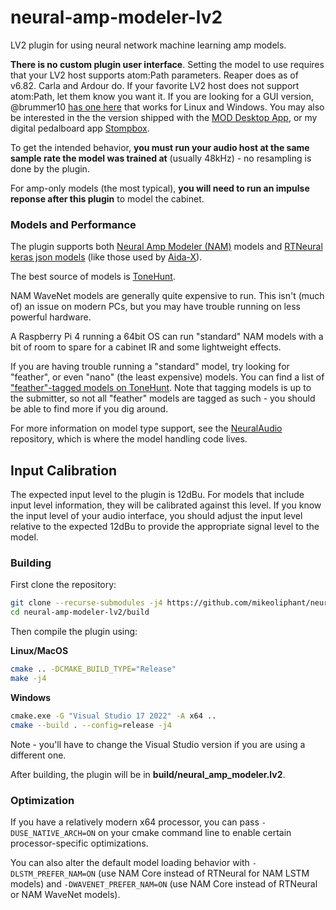 # neural-amp-modeler-lv2

LV2 plugin for using neural network machine learning amp models.

**There is no custom plugin user interface**. Setting the model to use requires that your LV2 host supports atom:Path parameters. Reaper does as of v6.82. Carla and Ardour do. If your favorite LV2 host does not support atom:Path, let them know you want it.
If you are looking for a GUI version, @brummer10 [has one here](https://github.com/brummer10/neural-amp-modeler-ui) that works for Linux and Windows. You may also be interested in the the version shipped with the [MOD Desktop App](https://github.com/moddevices/mod-desktop-app), or my digital pedalboard app [Stompbox](https://github.com/mikeoliphant/StompboxUI).

To get the intended behavior, **you must run your audio host at the same sample rate the model was trained at** (usually 48kHz) - no resampling is done by the plugin.

For amp-only models (the most typical), **you will need to run an impulse reponse after this plugin** to model the cabinet.

### Models and Performance

The plugin supports both [Neural Amp Modeler (NAM)](https://github.com/sdatkinson/neural-amp-modeler) models and [RTNeural keras json models](https://github.com/jatinchowdhury18/RTNeural) (like those used by [Aida-X](https://github.com/AidaDSP/AIDA-X)).

The best source of models is [ToneHunt](https://tonehunt.org/).

NAM WaveNet models are generally quite expensive to run. This isn't (much of) an issue on modern PCs, but you may have trouble running on less powerful hardware.

A Raspberry Pi 4 running a 64bit OS can run "standard" NAM models with a bit of room to spare for a cabinet IR and some lightweight effects.

If you are having trouble running a "standard" model, try looking for "feather", or even "nano" (the least expensive) models. You can find a list of ["feather"-tagged models on ToneHunt](https://tonehunt.org/models?tags%5B0%5D=feather-mdl). Note that tagging models is up to the submitter, so not all "feather" models are tagged as such - you should be able to find more if you dig around.

For more information on model type support, see the [NeuralAudio](https://github.com/mikeoliphant/NeuralAudio) repository, which is where the model handling code lives.

## Input Calibration

The expected input level to the plugin is 12dBu. For models that include input level information, they will be calibrated against this level. If you know the input level of your audio interface, you should adjust the input level relative to the expected 12dBu to provide the appropriate signal level to the model.

### Building

First clone the repository:
```bash
git clone --recurse-submodules -j4 https://github.com/mikeoliphant/neural-amp-modeler-lv2
cd neural-amp-modeler-lv2/build
```

Then compile the plugin using:

**Linux/MacOS**
```bash
cmake .. -DCMAKE_BUILD_TYPE="Release"
make -j4
```

**Windows**
```bash
cmake.exe -G "Visual Studio 17 2022" -A x64 ..
cmake --build . --config=release -j4
```

Note - you'll have to change the Visual Studio version if you are using a different one.

After building, the plugin will be in **build/neural_amp_modeler.lv2**.

### Optimization

If you have a relatively modern x64 processor, you can pass ```-DUSE_NATIVE_ARCH=ON``` on your cmake command line to enable certain processor-specific optimizations.

You can also alter the default model loading behavior with ```-DLSTM_PREFER_NAM=ON``` (use NAM Core instead of RTNeural for NAM LSTM models) and ```-DWAVENET_PREFER_NAM=ON``` (use NAM Core instead of RTNeural or NAM WaveNet models).
